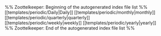%% Zoottelkeeper: Beginning of the autogenerated index file list  %%
 [[templates/periodic/Daily|Daily]]
 [[templates/periodic/monthly|monthly]]
 [[templates/periodic/quarterly|quarterly]]
 [[templates/periodic/weekly|weekly]]
 [[templates/periodic/yearly|yearly]]
%% Zoottelkeeper: End of the autogenerated index file list  %%
